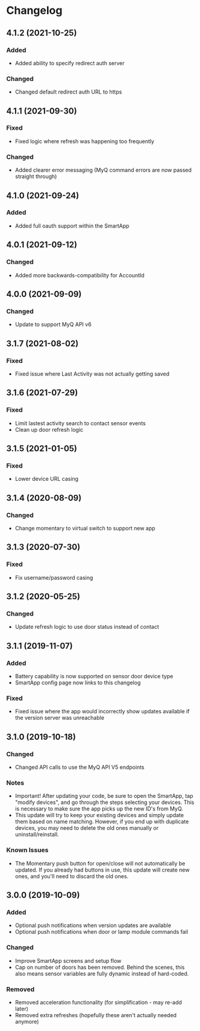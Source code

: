 # Changelog

## 4.1.2 (2021-10-25)

### Added
 - Added ability to specify redirect auth server

 ### Changed
 - Changed default redirect auth URL to https

## 4.1.1 (2021-09-30)

### Fixed
 - Fixed logic where refresh was happening too frequently

### Changed
 - Added clearer error messaging (MyQ command errors are now passed straight through)

## 4.1.0 (2021-09-24)

### Added
 - Added full oauth support within the SmartApp

## 4.0.1 (2021-09-12)

### Changed
 - Added more backwards-compatibility for AccountId

## 4.0.0 (2021-09-09)

### Changed
 - Update to support MyQ API v6

## 3.1.7 (2021-08-02)

### Fixed
 - Fixed issue where Last Activity was not actually getting saved

## 3.1.6 (2021-07-29)

### Fixed
 - Limit lastest activity search to contact sensor events
 - Clean up door refresh logic

 ## 3.1.5 (2021-01-05)

### Fixed
 - Lower device URL casing

 ## 3.1.4 (2020-08-09)

### Changed
 - Change momentary to virtual switch to support new app

## 3.1.3 (2020-07-30)

### Fixed
 - Fix username/password casing

## 3.1.2 (2020-05-25)

### Changed
 - Update refresh logic to use door status instead of contact



## 3.1.1 (2019-11-07)

### Added
 - Battery capability is now supported on sensor door device type
 - SmartApp config page now links to this changelog

### Fixed
 - Fixed issue where the app would incorrectly show updates available if the version server was unreachable

## 3.1.0 (2019-10-18)

### Changed

- Changed API calls to use the MyQ API V5 endpoints

### Notes
 - Important! After updating your code, be sure to open the SmartApp, tap "modify devices", and go through the steps selecting your devices. This is necessary to make sure the app picks up the new ID's from MyQ.
 - This update will try to keep your existing devices and simply update them based on name matching. However, if you end up with duplicate devices, you may need to delete the old ones manually or uninstall/reinstall.

### Known Issues
 - The Momentary push button for open/close will not automatically be updated. If you already had buttons in use, this update will create new ones, and you'll need to discard the old ones.

## 3.0.0 (2019-10-09)

### Added
 - Optional push notifications when version updates are available
 - Optional push notifications when door or lamp module commands fail

### Changed
 - Improve SmartApp screens and setup flow
 - Cap on number of doors has been removed. Behind the scenes, this also means sensor variables are fully
dynamic instead of hard-coded.

### Removed
 - Removed acceleration functionality (for simplification - may re-add later)
 - Removed extra refreshes (hopefully these aren't actually needed anymore)
